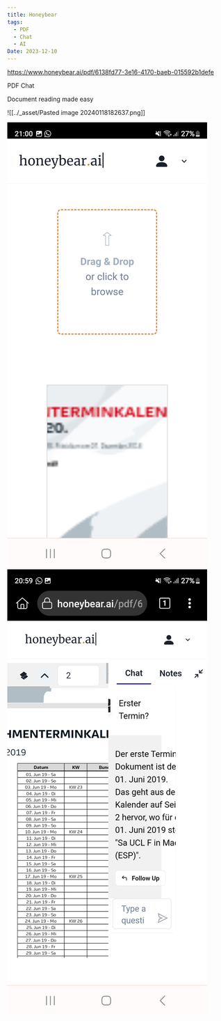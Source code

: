 ```yaml
---
title: Honeybear
tags:
  - PDF
  - Chat
  - AI
Date: 2023-12-10
---
```

https://www.honeybear.ai/pdf/6138fd77-3e16-4170-baeb-015592b1defe

PDF Chat 

Document reading made easy

![[../_asset/Pasted image 20240118182637.png]]


![](../_asset/Screenshot_20231210_210055_Kiwi%20Browser.jpg)![](../_asset/Screenshot_20231210_205957_Kiwi%20Browser.jpg)
